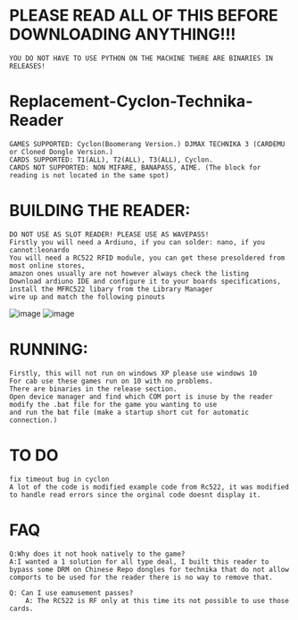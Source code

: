 # PLEASE READ ALL OF THIS BEFORE DOWNLOADING ANYTHING!!!
	YOU DO NOT HAVE TO USE PYTHON ON THE MACHINE THERE ARE BINARIES IN RELEASES!

# Replacement-Cyclon-Technika-Reader
	GAMES SUPPORTED: Cyclon(Boomerang Version.) DJMAX TECHNIKA 3 (CARDEMU or Cloned Dongle Version.)
 	CARDS SUPPORTED: T1(ALL), T2(ALL), T3(ALL), Cyclon.
	CARDS NOT SUPPORTED: NON MIFARE, BANAPASS, AIME. (The block for reading is not located in the same spot)
# BUILDING THE READER:
	DO NOT USE AS SLOT READER! PLEASE USE AS WAVEPASS!
	Firstly you will need a Ardiuno, if you can solder: nano, if you cannot:leonardo
 	You will need a RC522 RFID module, you can get these presoldered from most online stores,
  	amazon ones usually are not however always check the listing
	Download ardiuno IDE and configure it to your boards specifications, 
 	install the MFRC522 libary from the Library Manager
 	wire up and match the following pinouts
![image](https://user-images.githubusercontent.com/75388599/220476085-4f6be78f-1bbe-407a-97b3-408ecee39cb0.png)
![image](https://img.youtube.com/vi/TJJ_1LiDDrc/maxresdefault.jpg)

# RUNNING:
	Firstly, this will not run on windows XP please use windows 10
 	For cab use these games run on 10 with no problems.
	There are binaries in the release section.
 	Open device manager and find which COM port is inuse by the reader
  	modify the .bat file for the game you wanting to use
	and run the bat file (make a startup short cut for automatic connection.)
# TO DO
	fix timeout bug in cyclon  
	A lot of the code is modified example code from Rc522, it was modified to handle read errors since the orginal code doesnt display it.
# FAQ
	Q:Why does it not hook natively to the game?
 	A:I wanted a 1 solution for all type deal, I built this reader to bypass some DRM on Chinese Repo dongles for technika that do not allow comports to be used for the reader there is no way to remove that.

   	Q: Can I use eamusement passes? 
    	A: The RC522 is RF only at this time its not possible to use those cards.
